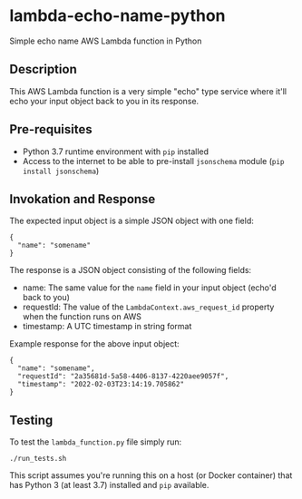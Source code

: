 # lambda-echo-name-python
Simple echo name AWS Lambda function in Python

## Description
This AWS Lambda function is a very simple "echo" type service where it'll echo your input object back to you in its response.

## Pre-requisites
* Python 3.7 runtime environment with `pip` installed
* Access to the internet to be able to pre-install `jsonschema` module (`pip install jsonschema`)

## Invokation and Response
The expected input object is a simple JSON object with one field:
```
{
  "name": "somename"
}
```
The response is a JSON object consisting of the following fields:
* name: The same value for the `name` field in your input object (echo'd back to you)
* requestId: The value of the `LambdaContext.aws_request_id` property when the function runs on AWS
* timestamp: A UTC timestamp in string format

Example response for the above input object:
```
{
  "name": "somename",
  "requestId": "2a35681d-5a58-4406-8137-4220aee9057f",
  "timestamp": "2022-02-03T23:14:19.705862"
}
```
## Testing
To test the `lambda_function.py` file simply run:
```
./run_tests.sh
```
This script assumes you're running this on a host (or Docker container) that has Python 3 (at least 3.7) installed and `pip` available.
